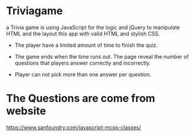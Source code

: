 # Triviagame

a Trivia game is using JavaScript for the logic and jQuery to manipulate HTML and the layout this app with valid HTML and stylish CSS.

  * The player have a limited amount of time to finish the quiz. 

  * The game ends when the time runs out. The page reveal the number of questions that players answer correctly and incorrectly.

  * Player can not  pick more than one answer per question.
  

# The Questions are come from website 

https://www.sanfoundry.com/javascript-mcqs-classes/
